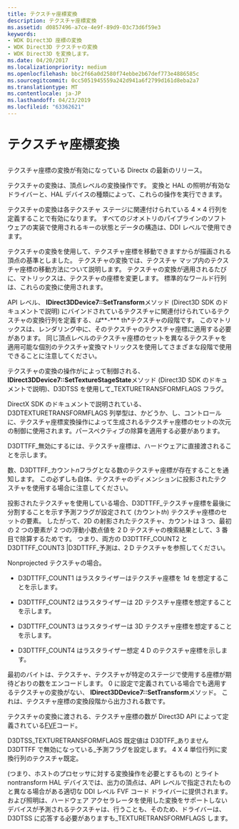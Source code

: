 ```yaml
---
title: テクスチャ座標変換
description: テクスチャ座標変換
ms.assetid: d0857496-a7ce-4e9f-89d9-03c73d6f59e3
keywords:
- WDK Direct3D 座標の変換
- WDK Direct3D テクスチャの変換
- WDK Direct3D を変換します。
ms.date: 04/20/2017
ms.localizationpriority: medium
ms.openlocfilehash: bbc2f66a0d2580f74ebbe2b67def773e4886585c
ms.sourcegitcommit: 0cc5051945559a242d941a6f2799d161d8eba2a7
ms.translationtype: MT
ms.contentlocale: ja-JP
ms.lasthandoff: 04/23/2019
ms.locfileid: "63362621"
---
```

# <a name="texture-coordinate-transformations"></a>テクスチャ座標変換


## <span id="ddk_texture_coordinate_transformations_gg"></span><span id="DDK_TEXTURE_COORDINATE_TRANSFORMATIONS_GG"></span>


テクスチャ座標の変換が有効になっている Directx の最新のリリース。

テクスチャの変換は、頂点レベルの変換操作です。 変換と HAL の照明が有効なドライバーと、HAL デバイスの種類によって、これらの操作を実行できます。

テクスチャの変換は各テクスチャ ステージに関連付けられている 4 × 4 行列を定義することで有効になります。 すべてのジオメトリのパイプラインのソフトウェアの実装で使用されるキーの状態とデータの構造は、DDI レベルで使用できます。

テクスチャの変換を使用して、テクスチャ座標を移動できますからが描画される頂点の基準としました。 テクスチャの変換では、テクスチャ マップ内のテクスチャ座標の移動方法について説明します。 テクスチャの変換が適用されるたびに、マトリックスは、テクスチャの座標を変更します。 標準的なワールド行列は、これらの変換に使用されます。

API レベル、 **IDirect3DDevice7::SetTransform**メソッド (Direct3D SDK のドキュメントで説明) にバインドされているテクスチャに関連付けられているテクスチャの変換行列を定義する、*は***-*** th*テクスチャの段階です。 このマトリックスは、レンダリング中に、そのテクスチャのテクスチャ座標に適用する必要があります。 同じ頂点レベルのテクスチャ座標のセットを異なるテクスチャを適用可能な個別のテクスチャ変換マトリックスを使用してさまざまな段階で使用できることに注意してください。

テクスチャの変換の操作がによって制御される、 **IDirect3DDevice7::SetTextureStageState**メソッド (Direct3D SDK のドキュメントで説明)、D3DTSS を使用して\_TEXTURETRANSFORMFLAGS フラグ。

DirectX SDK のドキュメントで説明されている、D3DTEXTURETRANSFORMFLAGS 列挙型は、かどうか、し、コントロールに、テクスチャ座標変換操作によって生成されるテクスチャ座標のセットの次元の制御に使用されます。パースペクティブの除算を適用する必要があります。

D3DTTFF\_無効にするには、テクスチャ座標は、ハードウェアに直接渡されることを示します。

数、D3DTTFF\_カウント*n*フラグとなる数のテクスチャ座標が存在することを通知します。 この必ずしも自体、テクスチャのディメンションに投影されたテクスチャを使用する場合に注意してください。

投影されたテクスチャを使用している場合、D3DTTFF\_テクスチャ座標を最後に分割することを示す予測フラグが設定されて (カウント*th*) テクスチャ座標のセットの要素。 したがって、2D の射影されたテクスチャ、カウントは 3 つ、最初の 2 つの要素が 2 つの浮動小数点値を 2 D テクスチャの検索結果として、3 番目で除算するためです。 つまり、両方の D3DTTFF\_COUNT2 と D3DTTFF\_COUNT3 |D3DTTFF\_予測は、2 D テクスチャを参照してください。

Nonprojected テクスチャの場合。

-   D3DTTFF\_COUNT1 はラスタライザーはテクスチャ座標を 1d を想定することを示します。

-   D3DTTFF\_COUNT2 はラスタライザーは 2D テクスチャ座標を想定することを示します。

-   D3DTTFF\_COUNT3 はラスタライザーは 3D テクスチャ座標を想定することを示します。

-   D3DTTFF\_COUNT4 はラスタライザー想定 4 D のテクスチャ座標を示します。

最初のバイトは、テクスチャ、テクスチャが特定のステージで使用する座標が期待どおりの数をエンコードします。 0 に設定で定義されている場合でも適用するテクスチャの変換がない、 **IDirect3DDevice7::SetTransform**メソッド。 これは、テクスチャ座標の変換段階から出力される数です。

テクスチャの変換に渡される、テクスチャ座標の数が Direct3D API によって定義されている[FVF](fvf--flexible-vertex-format-.md)コード。

D3DTSS\_TEXTURETRANSFORMFLAGS 既定値は D3DTFF\_ありません D3DTTFF で無効になっている\_予測フラグを設定します。 4 X 4 単位行列に変換行列のテクスチャ既定。

(つまり、ホストのプロセッサに対する変換操作を必要とするもの) とライト nontransform HAL デバイスでは、出力の頂点は、API レベルで指定されたものと異なる場合がある適切な DDI レベル FVF コード ドライバーに提供されます。 および照明は、ハードウェア アクセラレータを使用した変換をサポートしないデバイスが予測されるテクスチャは、行うことも、そのため、ドライバーは、D3DTSS に応答する必要がありますも\_TEXTURETRANSFORMFLAGS します。

 

 





